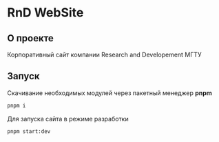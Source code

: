 # RnD WebSite

## О проекте 
Корпоративный сайт компании Research and Developement МГТУ

## Запуск 
Скачивание необходимых модулей через пакетный менеджер **pnpm**
```bash
pnpm i 
```

Для запуска сайта в режиме разработки 
```bash
pnpm start:dev
```

